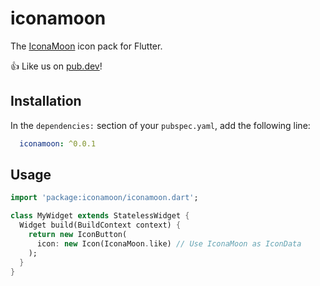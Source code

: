 # iconamoon

The [IconaMoon](https://github.com/dariushhpg1/IconaMoon) icon pack for Flutter.

👍 Like us on [pub.dev](https://pub.dev/packages/iconamoon)!

## Installation

In the `dependencies:` section of your `pubspec.yaml`, add the following line:

```yaml
  iconamoon: ^0.0.1
```

## Usage

```dart
import 'package:iconamoon/iconamoon.dart';

class MyWidget extends StatelessWidget {
  Widget build(BuildContext context) {
    return new IconButton(
      icon: new Icon(IconaMoon.like) // Use IconaMoon as IconData
    );
  }
}
```
